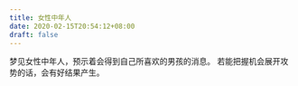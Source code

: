 ```yaml
---
title: 女性中年人
date: 2020-02-15T20:54:12+08:00
draft: false
---
```


梦见女性中年人，预示着会得到自己所喜欢的男孩的消息。
若能把握机会展开攻势的话，会有好结果产生。
